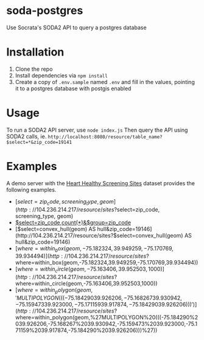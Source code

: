 # soda-postgres
Use Socrata's SODA2 API to query a postgres database

# Installation
1. Clone the repo
2. Install dependencies via `npm install`
3. Create a copy of `.env.sample` named `.env` and fill in the values, pointing it to a postgres database with postgis enabled

# Usage
To run a SODA2 API server, use `node index.js` Then query the API using SODA2 calls, ie. `http://localhost:8080/resource/table_name?$select=*&zip_code=19141`

# Examples
A demo server with the [Heart Healthy Screening Sites](https://www.opendataphilly.org/dataset/heart-healthy-screening-sites/resource/2c0d8231-e6b8-4598-8089-d1bcaf1bdaa6) dataset provides the following examples.
* [$select=zip_code, screening_type, geom](http://104.236.214.217/resource/sites?$select=zip_code, screening_type, geom)
* [$select=zip_code,count(*)&$group=zip_code](http://104.236.214.217/resource/sites?$select=zip_code,count(*)&$group=zip_code)
* [$select=convex_hull(geom) AS hull&zip_code=19146](http://104.236.214.217/resource/sites?$select=convex_hull(geom) AS hull&zip_code=19146)
* [$where=within_box(geom,-75.182324,39.949259,-75.170769,39.934494)](http://104.236.214.217/resource/sites?$where=within_box(geom,-75.182324,39.949259,-75.170769,39.934494))
* [$where=within_circle(geom,-75.163406,39.952503,1000)](http://104.236.214.217/resource/sites?$where=within_circle(geom,-75.163406,39.952503,1000))
* [$where=within_polygon(geom, 'MULTIPOLYGON (((-75.184290 39.926206,-75.168267 39.930942,-75.159473 39.923000,-75.171159 39.917874,-75.184290 39.926206)))')](http://104.236.214.217/resource/sites?$where=within_polygon(geom,%27MULTIPOLYGON%20(((-75.184290%2039.926206,-75.168267%2039.930942,-75.159473%2039.923000,-75.171159%2039.917874,-75.184290%2039.926206)))%27))
